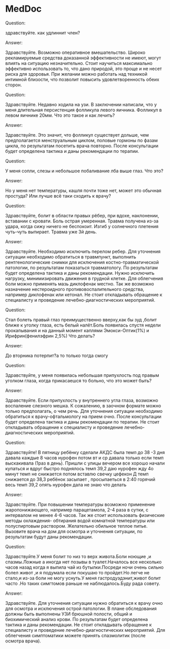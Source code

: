 # MedDoc
Question: 

здравствуйте. как удлиннит член?

Answer:  

Здравствуйте. Возможно оперативное вмешательство. Широко рекламируемые средства доказанной эффективности не имеют, могут влиять на ситуацию незначительно. Стоит научиться максимально эффективно использовать то, что дано природой, это проще и не несет риска для здоровья. При желании можно работать над техникой интимной близости, что позволит повысить удовлетворенность обеих сторон. 

Question: 

Здравствуйте. Недавно ходила на узи. В заключении написали, что у меня длительная персистенция фолликула левого яичника. Фолликул в левом яичнике 20мм. Что это такое и как лечить?

Answer:  

Здравствуйте. Это значит, что фолликул существует дольше, чем предполагается менструальным циклом, половые гормоны по фазам цикла, по результатам посетить врача повторно. После консультации будет определена тактика и даны рекомендации по терапии. 

Question: 

У меня сопли, слезы и небольшое побаливание лба выше глаз. Что это?

Answer:  

Но у меня нет температуры, кашля почти тоже нет, может это обычная простуда? Или лучше всё таки сходить к врачу?

Question: 

Здравствуйте, болит в области правых рёбер, при вдохе, наклонении, вставании с кровати. Боль острая умеренная. Травма получена из-за удара, когда сижу ничего не беспокоит. Изгиб у солнечного плетения чуть-чуть выпирает.  Травма уже 3й день.

Answer:  

Здравствуйте. Необходимо исключить перелом ребер. Для уточнения ситуации необходимо обратиться в травмпункт, выполнить рентгенологические снимки для исключения костно-травматической патологии, по результатам показаться травматологу. По результатам будет определена тактика и даны рекомендации. Нужно исключить нагрузку, минимизировать движения в грудной клетке. Для облегчения боли можно применять мазь диклофенак местно. Так же возможно назначение нестероидного противовоспалительного средства, например диклофенак или кетонал. Не стоит откладывать обращение к специалисту и проведение лечебно-диагностических мероприятий. 

Question: 

Стал болеть правый глаз преимущественно вверху,как бы зуд ,болит ближе к уголку глаза, есть белый налёт.Боль появилась спустя недели прокапывания и на данный момент каплями Эмокси-Оптик(1%) и Ирифрин(фенилэфрин 2,5%)  Что делать?

Answer:  

До вторника потерпит?а то только тогда смогу

Question: 

Здравствуйте, у меня появилась небольшая припухлость под правым уголком глаза, когда прикасаешся то больно, что это может быть?

Answer:  

Здравствуйте. Если припухлость у внутреннего угла глаза, возможно воспаление слезного мешка. К сожалению, в заочном формате можно только  предполагать, о чем речь. Для уточнения ситуации необходимо обратиться к врачу-офтальмологу на прием очно. После консультации будет определена тактика и даны рекомендации по терапии. Не стоит откладывать обращение к специалисту и проведение лечебно-диагностических мероприятий. 

Question: 

Здравствуйте! В пятницу ребёнку сделали АКДС была темп до 38 -3 дня давала каждые 8 часов нурофен потом вт и ср давала только если темп выскакивала (1раз в день). Пришли с улицы вечером все хорошо начали купаться и вдруг быстро поднялось темп 39,2 даю нурофен жду 4о минут темп не снижается потом вставлю свечку цефекон Д темп снижается до 38,3 ребёнок засыпает , просыпаеться в 2:40 горячий весь темп 39,2 опять нурофен дала не знаю что делать

Answer:  

Здравствуйте. При повышении температуры возможно применение  жаропонижающего, например парацетамола, 2-4 раза в сутки, с интервалом не менее 4-6 часов. Так же стоит использовать физические методы охлаждения- обтирания водой комнатной температуры или полуспиртовым раствором. Желательно обильное теплое питье. Вызовите врача на дом для осмотра и уточнения ситуации, по результатам будут даны рекомендации. 

Question: 

Здравствуйте.У меня болит то низ то верх живота.Боли ноющие ,и спазмы.Ложные а иногда нет позывы в туалет.Началось все несколько часов назад когда я выпила чай из бутылки.Посреди ночи очень сильно болел живот ,и я подумала если покушаю то пройдет.Но легче не стало,и из-за боли не могу уснуть.У меня гастродуэдэнит,живот болит часто .Но таких симгтомов раньше не наблюдалось.Буду рада совету.

Answer:  

Здравствуйте. Для уточнения ситуации нужно обратиться к врачу очно  для осмотра и исключения острой патологии. В плане обследования должны быть выполнены УЗИ брюшной полости, общий и биохимический анализ крови. По результатам будет определена тактика и даны рекомендации. Не стоит откладывать обращение к специалисту и проведение лечебно-диагностических мероприятий. Для облегчения симптоматики можете принять спазмолитик (после осмотра врача). 
